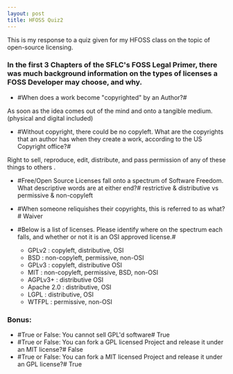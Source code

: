 ```yaml
---
layout: post
title: HFOSS Quiz2
---
```


This is my response to a quiz given for my HFOSS class on the topic of open-source licensing.

### In the first 3 Chapters of the SFLC's FOSS Legal Primer, there was much background information on the types of licenses a FOSS Developer may choose, and why.
 
 - #When does a work become "copyrighted" by an Author?#
 
 As soon as the idea comes out of the mind and onto a tangible medium. (physical and digital included)

 - #Without copyright, there could be no copyleft. What are the copyrights that an author has when they create a work, according to the US Copyright office?#

 Right to sell, reproduce, edit, distribute, and pass permission of any of these things to others .
 
 - #Free/Open Source Licenses fall onto a spectrum of Software Freedom. What descriptive words are at either end?#
 restrictive & distributive vs permissive & non-copyleft
 
 
 - #When someone reliquishes their copyrights, this is referred to as what?#
 Waiver
 
 - #Below is a list of licenses. Please identify where on the spectrum each falls, and whether or not it is an OSI approved license.#

   - GPLv2 : copyleft, distributive, OSI
   - BSD : non-copyleft, permissive, non-OSI
   - GPLv3 : copyleft, distributive OSI
   - MIT : non-copyleft, permissive, BSD, non-OSI
   - AGPLv3+ : distributive OSI
   - Apache 2.0 : distributive, OSI
   - LGPL : distributive, OSI
   - WTFPL : permissive, non-OSI


### Bonus:

 - #True or False: You cannot sell GPL'd software#
	True
 - #True or False: You can fork a GPL licensed Project and release it under an MIT license?#
	False
 - #True or False: You can fork a MIT licensed Project and release it under an GPL license?#
	True